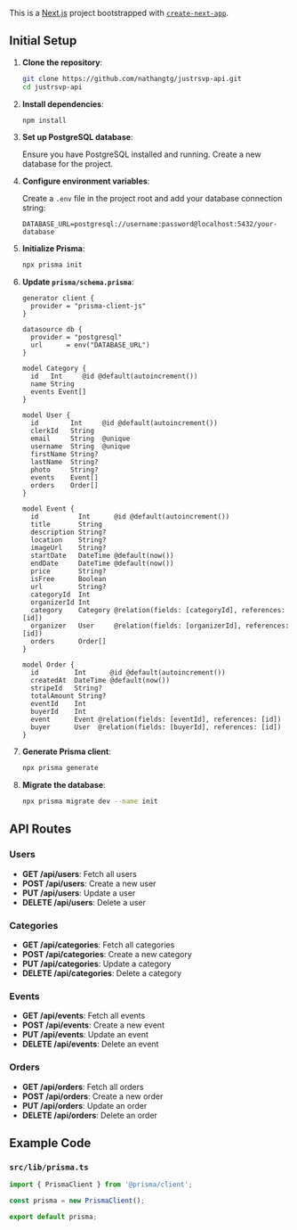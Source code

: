 This is a [Next.js](https://nextjs.org/) project bootstrapped with [`create-next-app`](https://github.com/vercel/next.js/tree/canary/packages/create-next-app).
## Initial Setup

1. **Clone the repository**:

    ```bash
    git clone https://github.com/nathangtg/justrsvp-api.git
    cd justrsvp-api
    ```

2. **Install dependencies**:

    ```bash
    npm install
    ```

3. **Set up PostgreSQL database**:

    Ensure you have PostgreSQL installed and running. Create a new database for the project.

4. **Configure environment variables**:

    Create a `.env` file in the project root and add your database connection string:

    ```env
    DATABASE_URL=postgresql://username:password@localhost:5432/your-database
    ```

5. **Initialize Prisma**:

    ```bash
    npx prisma init
    ```

6. **Update `prisma/schema.prisma`**:

    ```prisma
    generator client {
      provider = "prisma-client-js"
    }

    datasource db {
      provider = "postgresql"
      url      = env("DATABASE_URL")
    }

    model Category {
      id   Int     @id @default(autoincrement())
      name String
      events Event[]
    }

    model User {
      id        Int     @id @default(autoincrement())
      clerkId   String
      email     String  @unique
      username  String  @unique
      firstName String?
      lastName  String?
      photo     String?
      events    Event[]
      orders    Order[]
    }

    model Event {
      id          Int      @id @default(autoincrement())
      title       String
      description String?
      location    String?
      imageUrl    String?
      startDate   DateTime @default(now())
      endDate     DateTime @default(now())
      price       String?
      isFree      Boolean
      url         String?
      categoryId  Int
      organizerId Int
      category    Category @relation(fields: [categoryId], references: [id])
      organizer   User     @relation(fields: [organizerId], references: [id])
      orders      Order[]
    }

    model Order {
      id         Int      @id @default(autoincrement())
      createdAt  DateTime @default(now())
      stripeId   String?
      totalAmount String?
      eventId    Int
      buyerId    Int
      event      Event @relation(fields: [eventId], references: [id])
      buyer      User  @relation(fields: [buyerId], references: [id])
    }
    ```

7. **Generate Prisma client**:

    ```bash
    npx prisma generate
    ```

8. **Migrate the database**:

    ```bash
    npx prisma migrate dev --name init
    ```

## API Routes

### Users

- **GET /api/users**: Fetch all users
- **POST /api/users**: Create a new user
- **PUT /api/users**: Update a user
- **DELETE /api/users**: Delete a user

### Categories

- **GET /api/categories**: Fetch all categories
- **POST /api/categories**: Create a new category
- **PUT /api/categories**: Update a category
- **DELETE /api/categories**: Delete a category

### Events

- **GET /api/events**: Fetch all events
- **POST /api/events**: Create a new event
- **PUT /api/events**: Update an event
- **DELETE /api/events**: Delete an event

### Orders

- **GET /api/orders**: Fetch all orders
- **POST /api/orders**: Create a new order
- **PUT /api/orders**: Update an order
- **DELETE /api/orders**: Delete an order

## Example Code

### `src/lib/prisma.ts`
```typescript
import { PrismaClient } from '@prisma/client';

const prisma = new PrismaClient();

export default prisma;
